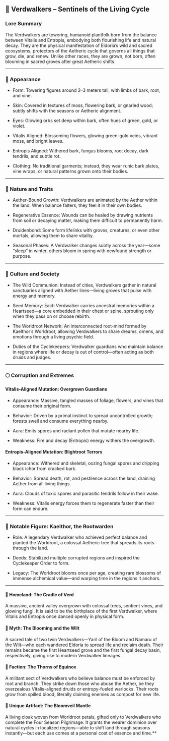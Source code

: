 ## 🌿 Verdwalkers – Sentinels of the Living Cycle

### Lore Summary

The Verdwalkers are towering, humanoid plantfolk born from the balance between Vitalis and Entropis, embodying both flourishing life and natural decay. They are the physical manifestation of Eldoria’s wild and sacred ecosystems, protectors of the Aetheric cycle that governs all things that grow, die, and renew. Unlike other races, they are grown, not born, often blooming in sacred groves after great Aetheric shifts.

---

### 🌱 Appearance

- Form: Towering figures around 2–3 meters tall, with limbs of bark, root, and vine.  
      
    
- Skin: Covered in textures of moss, flowering bark, or gnarled wood; subtly shifts with the seasons or Aetheric alignment.  
      
    
- Eyes: Glowing orbs set deep within bark, often hues of green, gold, or violet.  
      
    
- Vitalis Aligned: Blossoming flowers, glowing green-gold veins, vibrant moss, and bright leaves.  
      
    
- Entropis Aligned: Withered bark, fungus blooms, root decay, dark tendrils, and subtle rot.  
      
    
- Clothing: No traditional garments; instead, they wear runic bark plates, vine wraps, or natural patterns grown onto their bodies.  
      
    

---

### 🍃 Nature and Traits

- Aether-Bound Growth: Verdwalkers are animated by the Aether within the land. When balance falters, they feel it in their own bodies.  
      
    
- Regenerative Essence: Wounds can be healed by drawing nutrients from soil or decaying matter, making them difficult to permanently harm.  
      
    
- Druidenbond: Some form lifelinks with groves, creatures, or even other mortals, allowing them to share vitality.  
      
    
- Seasonal Phases: A Verdwalker changes subtly across the year—some “sleep” in winter, others bloom in spring with newfound strength or purpose.  
      
    

---

### 🌾 Culture and Society

- The Wild Communion: Instead of cities, Verdwalkers gather in natural sanctuaries aligned with Aether lines—living groves that pulse with energy and memory.  
      
    
- Seed Memory: Each Verdwalker carries ancestral memories within a Heartseed—a core embedded in their chest or spine, sprouting only when they pass on or choose rebirth.  
      
    
- The Worldroot Network: An interconnected root-mind formed by Kaelthor’s Worldroot, allowing Verdwalkers to share dreams, omens, and emotions through a living psychic field.  
      
    
- Duties of the Cyclekeepers: Verdwalker guardians who maintain balance in regions where life or decay is out of control—often acting as both druids and judges.  
      
    

---

### 🌕 Corruption and Extremes

#### Vitalis-Aligned Mutation: Overgrown Guardians

- Appearance: Massive, tangled masses of foliage, flowers, and vines that consume their original form.  
      
    
- Behavior: Driven by a primal instinct to spread uncontrolled growth; forests swell and consume everything nearby.  
      
    
- Aura: Emits spores and radiant pollen that mutate nearby life.  
      
    
- Weakness: Fire and decay (Entropis) energy withers the overgrowth.  
      
    

#### Entropis-Aligned Mutation: Blightroot Terrors

- Appearance: Withered and skeletal, oozing fungal spores and dripping black ichor from cracked bark.  
      
    
- Behavior: Spread death, rot, and pestilence across the land, draining Aether from all living things.  
      
    
- Aura: Clouds of toxic spores and parasitic tendrils follow in their wake.  
      
    
- Weakness: Vitalis energy forces them to regenerate faster than their form can endure.  
      
    

---

### 🌳 Notable Figure: Kaelthor, the Rootwarden

- Role: A legendary Verdwalker who achieved perfect balance and planted the Worldroot, a colossal Aetheric tree that spreads its roots through the land.  
      
    
- Deeds: Stabilized multiple corrupted regions and inspired the Cyclekeeper Order to form.  
      
    
- Legacy: The Worldroot blooms once per age, creating rare blossoms of immense alchemical value—and warping time in the regions it anchors.  
      
    

---

#### 🌲 Homeland: The Cradle of Verd

A massive, ancient valley overgrown with colossal trees, sentient vines, and glowing fungi. It is said to be the birthplace of the first Verdwalker, where Vitalis and Entropis once danced openly in physical form.

#### 🧬 Myth: The Blooming and the Wilt

A sacred tale of two twin Verdwalkers—Yaril of the Bloom and Namaru of the Wilt—who each wandered Eldoria to spread life and reclaim death. Their remains became the first Heartseed grove and the first fungal decay basin, respectively, giving rise to modern Verdwalker lineages.

#### 🍂 Faction: The Thorns of Equinox

A militant sect of Verdwalkers who believe balance must be enforced by root and branch. They strike down those who abuse the Aether, be they overzealous Vitalis-aligned druids or entropy-fueled warlocks. Their roots grow from spilled blood, literally claiming enemies as compost for new life.

#### 🌺 Unique Artifact: The Bloomveil Mantle

A living cloak woven from Worldroot petals, gifted only to Verdwalkers who complete the Four Season Pilgrimage. It grants the wearer dominion over natural cycles in localized regions—able to shift land through seasons instantly—but each use comes at a personal cost of essence and time.**
